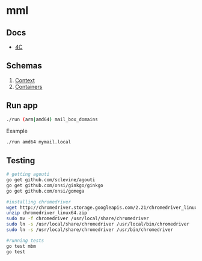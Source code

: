 # mml

## Docs
* [4C](https://drive.google.com/open?id=1a3MfEczAGnz4AfXzFKyq_aNJR3IqElML5fQp8-930Nk)

## Schemas
1. [Context](https://drive.google.com/open?id=0B6MswmSTZunJVXByMTN4Zm0tRk0)
2. [Containers](https://drive.google.com/open?id=0B6MswmSTZunJZk5wVldNNl96X3M)

## Run app
```bash
./run (arm|amd64) mail_box_domains
```
Example
```bash
./run amd64 mymail.local
```
## Testing
```bash
# getting agouti
go get github.com/sclevine/agouti
go get github.com/onsi/ginkgo/ginkgo
go get github.com/onsi/gomega

#installing chromedriver
wget http://chromedriver.storage.googleapis.com/2.21/chromedriver_linux64.zip
unzip chromedriver_linux64.zip
sudo mv -f chromedriver /usr/local/share/chromedriver
sudo ln -s /usr/local/share/chromedriver /usr/local/bin/chromedriver
sudo ln -s /usr/local/share/chromedriver /usr/bin/chromedriver

#running tests
go test mbm
go test
```